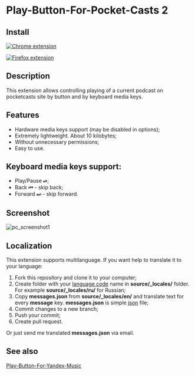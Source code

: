 Play-Button-For-Pocket-Casts 2
============================

## Install

[![Chrome extension](https://github.com/user-attachments/assets/9960987d-64b1-4715-9463-cc613c16968e)](https://chrome.google.com/webstore/detail/playpause-button-for-pock/ogdnlmiknnmedpcnjnkjncdjjgfdkiik)

[![Firefox extension](https://github.com/user-attachments/assets/2f4c0cc4-cc0e-440f-816f-690862ac5b3c)](https://addons.mozilla.org/addon/play-button-for-pocketcasts/)

## Description

This extension allows controlling playing of a current podcast on pocketcasts site by button and by keyboard media keys.

## Features
- Hardware media keys support (may be disabled in options);
- Extremely lightweight. About 10 kilobytes;
- Without unnecessary permissions;
- Easy to use.

## Keyboard media keys support:
 - Play/Pause ⏯;
 - Back ⏮ - skip back;
 - Forward ⏭ - skip forward.

## Screenshot

![pc_screenshot1](https://github.com/user-attachments/assets/ce690016-dfe3-4986-9de8-c6431ff6d5aa)

## Localization
This extension supports multilanguage. If you want help to translate it to your language:

1. Fork this repository and clone it to your computer;
2. Create folder with your [language code](https://developer.chrome.com/webstore/i18n?csw=1#localeTable) name in **source/_locales/** folder. For example **source/_locales/ru/** for Russian;
3. Copy **messages.json** from **source/_locales/en/** and translate text for every **message** key. **messages.json** is simple [json](https://en.wikipedia.org/wiki/JSON) file;
4. Commit changes to a new branch;
5. Push your commit;
6. Create pull request.

Or just send me translated **messages.json** via email.

## See also
[Play-Button-For-Yandex-Music](https://github.com/illuzor/Play-Button-For-Yandex-Music)
